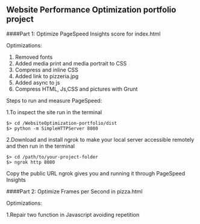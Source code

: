 ## Website Performance Optimization portfolio project


####Part 1: Optimize PageSpeed Insights score for index.html

Optimizations:

 1. Removed fonts
 1. Added media print and media portrait to CSS
 1. Compress and inline CSS
 1. Added link to pizzeria.jpg
 1. Added async to js
 1. Compress HTML, Js,CSS and pictures with Grunt

Steps to run and measure PageSpeed:

 1.To inspect the site run in the terminal

    $> cd /WebsiteOptimization-portfolio/dist
    $> python -m SimpleHTTPServer 8080

 2.Download and install ngrok to make your local server accessible remotely and then run in the terminal

    $> cd /path/to/your-project-folder
    $> ngrok http 8080

Copy the public URL ngrok gives you and running it through PageSpeed Insights


####Part 2: Optimize Frames per Second in pizza.html

Optimizations:

 1.Repair two function in Javascript avoiding repetition
